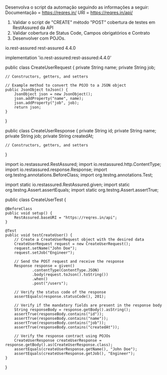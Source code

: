 Desenvolva o script da automação seguindo as informações a seguir:
Documentação = https://reqres.in/
URI = https://reqres.in/api/
1) Validar o script de "CREATE" método "POST” cobertura de testes em RestAssured da API
2) Validar cobertura de Status Code, Campos obrigatórios e Contrato
3) Desenvolver com POJOs. 

<dependency>
    <groupId>io.rest-assured</groupId>
    <artifactId>rest-assured</artifactId>
    <version>4.4.0</version>
</dependency>


implementation 'io.rest-assured:rest-assured:4.4.0'

public class CreateUserRequest {
    private String name;
    private String job;

    // Constructors, getters, and setters

    // Example method to convert the POJO to a JSON object
    public JsonObject toJson() {
        JsonObject json = new JsonObject();
        json.addProperty("name", name);
        json.addProperty("job", job);
        return json;
    }
}

public class CreateUserResponse {
    private String id;
    private String name;
    private String job;
    private String createdAt;

    // Constructors, getters, and setters
}

import io.restassured.RestAssured;
import io.restassured.http.ContentType;
import io.restassured.response.Response;
import org.testng.annotations.BeforeClass;
import org.testng.annotations.Test;

import static io.restassured.RestAssured.given;
import static org.testng.Assert.assertEquals;
import static org.testng.Assert.assertTrue;

public class CreateUserTest {

    @BeforeClass
    public void setup() {
        RestAssured.baseURI = "https://reqres.in/api";
    }

    @Test
    public void testCreateUser() {
        // Create a CreateUserRequest object with the desired data
        CreateUserRequest request = new CreateUserRequest();
        request.setName("John Doe");
        request.setJob("Engineer");

        // Send the POST request and receive the response
        Response response = given()
                .contentType(ContentType.JSON)
                .body(request.toJson().toString())
                .when()
                .post("/users");

        // Verify the status code of the response
        assertEquals(response.statusCode(), 201);

        // Verify if the mandatory fields are present in the response body
        String responseBody = response.getBody().asString();
        assertTrue(responseBody.contains("id"));
        assertTrue(responseBody.contains("name"));
        assertTrue(responseBody.contains("job"));
        assertTrue(responseBody.contains("createdAt"));

        // Verify the response contract using POJOs
        CreateUserResponse createUserResponse = response.getBody().as(CreateUserResponse.class);
        assertEquals(createUserResponse.getName(), "John Doe");
        assertEquals(createUserResponse.getJob(), "Engineer");
    }
}





      

